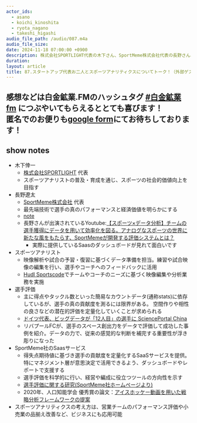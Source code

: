 ```yaml
---
actor_ids:
  - asano
  - koichi_kinoshita
  - ryota_nagano
  - takeshi_higashi
audio_file_path: /audio/087.m4a
audio_file_size: 
date: 2024-11-18 07:00:00 +0900
description: 株式会社SPORTLIGHT代表の木下さん、SportMeme株式会社代表の長野さん、そしてブレインパッドのコンサル東さんをゲストにスポーツアナリティクスについて話しました！
duration: 
layout: article
title: 87.スタートアップ代表お二人とスポーツアナリティクスについてトーク！（外部ゲスト @k_shoppi、@nagano_meme）
---
```

感想などは白金鉱業.FMのハッシュタグ [#白金鉱業fm](https://twitter.com/search?q=%23%E7%99%BD%E9%87%91%E9%89%B1%E6%A5%ADfm&src=typed_query) につぶやいてもらえるととても喜びます！  
匿名でのお便りも[google form](https://forms.gle/pRVNhjrhk8F88T228)にてお待ちしております！  
---

## show notes
- 木下倖一
  - [株式会社SPORTLIGHT](https://www.sportlight.jp/) 代表
  - スポーツアナリストの普及・育成を通じ、スポーツの社会的価値向上を目指す
- 長野遼太
  - [SportMeme株式会社](https://sportmeme.co/) 代表
  - 最先端技術で選手の真のパフォーマンスと経済価値を明らかにする
  - [note](https://note.com/sportmeme/)
  - 長野さんが出演されているYoutube:[【スポーツ×データ分析】チームの選手獲得にデータを用いて効率化を図る。アナログなスポーツの世界に新たな風をもたらす、SportMemeが開発する評価システムとは？](https://www.youtube.com/watch?v=qdNB6z9BOOw)
    - 実際に提供しているSaasのダッシュボードが見れて面白いです
- スポーツアナリスト
  - 映像解析や試合の予習・復習に基づくデータ準備を担当。練習や試合映像の編集を行い、選手やコーチへのフィードバックに活用
  - [Hudl Sportscode](https://jp.hudl.com/ja/products/sportscode)でチームやコーチのニーズに基づく映像編集や分析業務を実施
- 選手評価
  - 主に得点やタックル数といった簡易なカウントデータ(通称stats)に依存しているが、選手の真の貢献度を測るには限界がある。 空間作りや相性の良さなどの潜在的評価を定量化していくことが求められる
  - [ドイツ代表、ビッグデータが「12人目」の選手に SciencePortal China](https://spc.jst.go.jp/news/140703/topic_2_05.html)
  - リバプールFCが、選手のスペース創出力をデータで評価して成功した事例を紹介。データの力で、従来の感覚的な判断を補完する重要性が浮き彫りになった
- SportMeme社のSaasサービス
  - 得失点期待値に基づき選手の貢献度を定量化するSaaSサービスを提供。特にマネジメント層が意思決定で活用できるよう、ダッシュボードやレポートで支援する
  - 選手評価を科学的に行い、経営や編成に役立つツールの方向性を示す
  - [選手評価に関する研究(SportMeme社ホームページより)](https://sportmeme.notion.site/13e7e0c9ff8d4f2d94c21fc66b562a78)
  - 2020年、人口知能学会 優秀賞の論文：[アイスホッケー動画を用いた戦略分析フレームワークの提案](https://www.jstage.jst.go.jp/article/pjsai/JSAI2020/0/JSAI2020_4Rin133/_article/-char/ja/)
- スポーツアナリティクスの考え方は、営業チームのパフォーマンス評価や小売業の品揃え改善など、ビジネスにも応用可能

